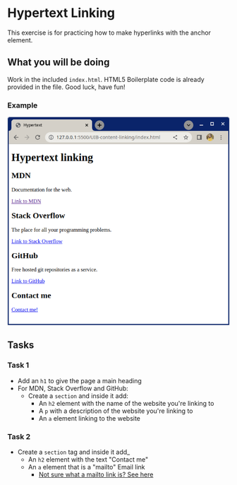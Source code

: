 # Hypertext Linking

This exercise is for practicing how to make hyperlinks with the anchor element.

## What you will be doing

Work in the included `index.html`. HTML5 Boilerplate code is already provided in the file. Good luck, have fun!

### Example

![Screenshot of the expected result](./assets/reference.png)

## Tasks

### Task 1

- Add an `h1` to give the page a main heading
- For MDN, Stack Overflow and GitHub:
    - Create a `section` and inside it add:
        - An `h2` element with the name of the website you're linking to
        - A `p` with a description of the website you're linking to
        - An `a` element linking to the website

### Task 2

- Create a `section` tag and inside it add_
    - An `h2` element with the text "Contact me"
    - An `a` element that is a "mailto" Email link
        - [Not sure what a mailto link is? See here](https://developer.mozilla.org/en-US/docs/Learn/HTML/Introduction_to_HTML/Creating_hyperlinks#email_links)